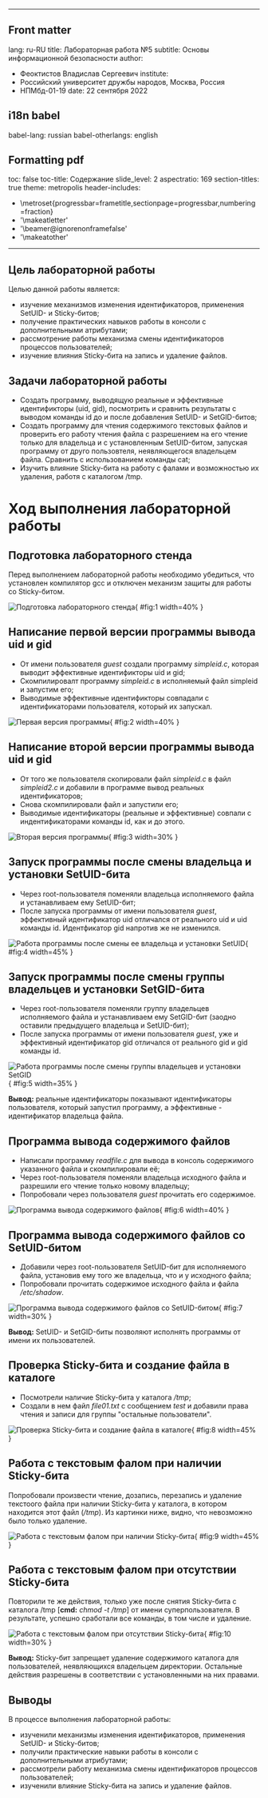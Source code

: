 

---
## Front matter
lang: ru-RU
title: Лабораторная работа №5
subtitle: Основы информационной безопасности
author:
  - Феоктистов Владислав Сергеевич
institute:
  - Российский университет дружбы народов, Москва, Россия
  - НПМбд-01-19
date: 22 сентября 2022

## i18n babel
babel-lang: russian
babel-otherlangs: english

## Formatting pdf
toc: false
toc-title: Содержание
slide_level: 2
aspectratio: 169
section-titles: true
theme: metropolis
header-includes:
 - \metroset{progressbar=frametitle,sectionpage=progressbar,numbering=fraction}
 - '\makeatletter'
 - '\beamer@ignorenonframefalse'
 - '\makeatother'
---

## Цель лабораторной работы

Целью данной работы является:

 - изучение механизмов изменения идентификаторов, применения SetUID- и Sticky-битов; 
 - получение практических навыков работы в консоли с дополнительными атрибутами;
 - рассмотрение работы механизма смены идентификаторов процессов пользователей;
 - изучение влияния Sticky-бита на запись и удаление файлов. 

## Задачи лабораторной работы

 - Создать программу, выводящую реальные и эффективные идентификторы (uid, gid), посмотрить и сравнить результаты с выводом команды id до и после добавления SetUID- и SetGID-битов;
 - Создать программу для чтения содержимого текстовых файлов и проверить его работу чтения файла с разрешением на его чтение только для владельца и с установленным SetUID-битом, запуская программу от друго пользовтеля, неявляющегося владельцем файла. Сравнить с использованием команды cat;
 - Изучить влияние Sticky-бита на работу с фалами и возможностью их удаления, работя с каталогом /tmp.

# Ход выполнения лабораторной работы

## Подготовка лабораторного стенда

Перед выполнением лабораторной работы необходимо убедиться, что установлен компилятор gcc и отключен механизм защиты для работы со Sticky-битом.

![Подготовка лабораторного стенда](image/img_1.jpg){ #fig:1 width=40% }

## Написание первой версии программы вывода uid и gid

- От имени пользователя *guest* создали программу *simpleid.c*, которая выводит эффективные идентификторы uid и gid; 
- Скомпилировалт программу *simpleid.c* в исполняемый файл simpleid и запустим его;
- Выводимые эффективные идентификторы совпадали с идентификаторами пользователя, который их запускал.

![Первая версия программы](image/img_2.jpg){ #fig:2 width=40% }

## Написание второй версии программы вывода uid и gid

- От того же пользователя скопировали файл *simpleid.c* в файл *simpleid2.c* и добавили в программе вывод реальных идентификаторов;
- Снова скомпилировали файл и запустили его;
- Выводимые идентификаторы (реальные и эффективные) совпали с индентификаторами команды id, как и до этого. 

![Вторая версия программы](image/img_3.jpg){ #fig:3 width=30% }

## Запуск программы после смены владельца и установки SetUID-бита 

- Через root-пользователя поменяли владельца исполняемого файла и устанавливаем ему SetUID-бит;
- После запуска программы от имени пользователя *guest*, эффективный идентификатор uid отличался от реального uid и uid команды id. Идентфикатор gid напротив же не изменился.

![Работа программы после смены ее владельца и установки SetUID](image/img_4.jpg){ #fig:4 width=45% }

## Запуск программы после смены группы владельцев и установки SetGID-бита 

- Через root-пользователя поменяли группу владельцев исполняемого файла и устанавливаем ему SetGID-бит (заодно оставили предыдущего владельца и SetUID-бит);
- После запуска программы от имени пользователя *guest*, уже и эффективный идентификатор gid отличался от реального gid и gid команды id.

![Работа программы после смены группы владельцев и установки SetGID](image/img_5.jpg){ #fig:5 width=35% }

**Вывод:** реальные идентификаторы показывают идентификаторы пользователя, который запустил программу, а эффективные - идентификатор владельца файла. 

## Программа вывода содержимого файлов

- Написали программу *readfile.c* для вывода в консоль содержимого указанного файла и скомпилировали её;
- Через root-пользователя поменяли владельца исходного файла и разрешили его чтение только новому владельцу;
- Попробовали через пользователя *guest* прочитать его содержимое.

![Программа вывода содержимого файлов](image/img_6.jpg){ #fig:6 width=40% }

## Программа вывода содержимого файлов со SetUID-битом

- Добавили через root-пользователя SetUID-бит для исполняемого файла, установив ему того же владельца, что и у исходного файла;
- Попробовали прочитать содержимое исходного файла и файла */etc/shadow*.

![Программа вывода содержимого файлов со SetUID-битом](image/img_7.jpg){ #fig:7 width=30% }

**Вывод:** SetUID- и SetGID-биты позволяют исполнять программы от имени их пользователей.

## Проверка Sticky-бита и создание файла в каталоге

- Посмотрели наличие Sticky-бита у каталога */tmp*;
- Создали в нем файл *file01.txt* с сообщением *test* и добавили права чтения и записи для группы "остальные пользователи".

![Проверка Sticky-бита и создание файла в каталоге](image/img_8.jpg){ #fig:8 width=45% } 

## Работа с текстовым фалом при наличии Sticky-бита

Попробовали произвести чтение, дозапись, перезапись и удаление текстоого файла при наличии Sticky-бита у каталога, в котором находится этот файл (*/tmp*). Из картинки ниже, видно, что невозможно было только удаление.

![Работа с текстовым фалом при наличии Sticky-бита](image/img_9.jpg){ #fig:9 width=45% }

## Работа с текстовым фалом при отсутствии Sticky-бита

Повторили те же действия, только уже после снятия Sticky-бита с каталога /tmp [**cmd:** *chmod -t /tmp*] от имени суперпользователя. В результате, успешно сработали все команды, в том числе и удаление.

![Работа с текстовым фалом при отсутствии Sticky-бита](image/img_10.jpg){ #fig:10 width=30% }

**Вывод:** Sticky-бит запрещает удаление содержимого каталога для пользователей, неявляющихся владельцем директории. Остальные действия разрешены в соответствии с установленными на них правами.

## Выводы

В процессе выполнения лабораторной работы:

 - изученили механизмы изменения идентификаторов, применения SetUID- и Sticky-битов; 
 - получили практические навыки работы в консоли с дополнительными атрибутами;
 - рассмотрели работу механизма смены идентификаторов процессов пользователей;
 - изученили влияние Sticky-бита на запись и удаление файлов. 
